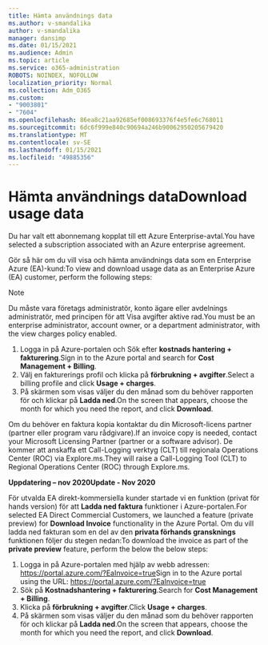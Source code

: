 ```yaml
---
title: Hämta användnings data
ms.author: v-smandalika
author: v-smandalika
manager: dansimp
ms.date: 01/15/2021
ms.audience: Admin
ms.topic: article
ms.service: o365-administration
ROBOTS: NOINDEX, NOFOLLOW
localization_priority: Normal
ms.collection: Adm_O365
ms.custom:
- "9003801"
- "7604"
ms.openlocfilehash: 86ea8c21aa92685ef008693376f4e5fe6c768011
ms.sourcegitcommit: 6dc6f999e840c90694a246b90062950205679420
ms.translationtype: MT
ms.contentlocale: sv-SE
ms.lasthandoff: 01/15/2021
ms.locfileid: "49885356"
---
```

# <a name="download-usage-data"></a><span data-ttu-id="4993a-102">Hämta användnings data</span><span class="sxs-lookup"><span data-stu-id="4993a-102">Download usage data</span></span>

<span data-ttu-id="4993a-103">Du har valt ett abonnemang kopplat till ett Azure Enterprise-avtal.</span><span class="sxs-lookup"><span data-stu-id="4993a-103">You have selected a subscription associated with an Azure enterprise agreement.</span></span>

<span data-ttu-id="4993a-104">Gör så här om du vill visa och hämta användnings data som en Enterprise Azure (EA)-kund:</span><span class="sxs-lookup"><span data-stu-id="4993a-104">To view and download usage data as an Enterprise Azure (EA) customer, perform the following steps:</span></span>

> [!NOTE]
> <span data-ttu-id="4993a-105">Du måste vara företags administratör, konto ägare eller avdelnings administratör, med principen för att Visa avgifter aktive rad.</span><span class="sxs-lookup"><span data-stu-id="4993a-105">You must be an enterprise administrator, account owner, or a department administrator, with the view charges policy enabled.</span></span> 

1. <span data-ttu-id="4993a-106">Logga in på Azure-portalen och Sök efter **kostnads hantering + fakturering**.</span><span class="sxs-lookup"><span data-stu-id="4993a-106">Sign in to the Azure portal and search for **Cost Management + Billing**.</span></span>
2. <span data-ttu-id="4993a-107">Välj en fakturerings profil och klicka på **förbrukning + avgifter**.</span><span class="sxs-lookup"><span data-stu-id="4993a-107">Select a billing profile and click **Usage + charges**.</span></span>
3. <span data-ttu-id="4993a-108">På skärmen som visas väljer du den månad som du behöver rapporten för och klickar på **Ladda ned**.</span><span class="sxs-lookup"><span data-stu-id="4993a-108">On the screen that appears, choose the month for which you need the report, and click **Download**.</span></span>

<span data-ttu-id="4993a-109">Om du behöver en faktura kopia kontaktar du din Microsoft-licens partner (partner eller program varu rådgivare).</span><span class="sxs-lookup"><span data-stu-id="4993a-109">If an invoice copy is needed, contact your Microsoft Licensing Partner (partner or a software advisor).</span></span> <span data-ttu-id="4993a-110">De kommer att anskaffa ett Call-Logging verktyg (CLT) till regionala Operations Center (ROC) via Explore.ms.</span><span class="sxs-lookup"><span data-stu-id="4993a-110">They will raise a Call-Logging Tool (CLT) to Regional Operations Center (ROC) through Explore.ms.</span></span>

<span data-ttu-id="4993a-111">**Uppdatering – nov 2020**</span><span class="sxs-lookup"><span data-stu-id="4993a-111">**Update - Nov 2020**</span></span>

<span data-ttu-id="4993a-112">För utvalda EA direkt-kommersiella kunder startade vi en funktion (privat för hands version) för att **Ladda ned faktura** funktioner i Azure-portalen.</span><span class="sxs-lookup"><span data-stu-id="4993a-112">For selected EA Direct Commercial Customers, we launched a feature (private preview) for **Download Invoice** functionality in the Azure Portal.</span></span> <span data-ttu-id="4993a-113">Om du vill ladda ned fakturan som en del av den **privata förhands gransknings** funktionen följer du stegen nedan:</span><span class="sxs-lookup"><span data-stu-id="4993a-113">To download the invoice as part of the **private preview** feature, perform the below the below steps:</span></span>

1. <span data-ttu-id="4993a-114">Logga in på Azure-portalen med hjälp av webb adressen: https://portal.azure.com/?EaInvoice=true</span><span class="sxs-lookup"><span data-stu-id="4993a-114">Sign in to the Azure portal using the URL: https://portal.azure.com/?EaInvoice=true</span></span> 
2. <span data-ttu-id="4993a-115">Sök på **Kostnadshantering + fakturering**.</span><span class="sxs-lookup"><span data-stu-id="4993a-115">Search for **Cost Management + Billing**.</span></span> 
3. <span data-ttu-id="4993a-116">Klicka på **förbrukning + avgifter**.</span><span class="sxs-lookup"><span data-stu-id="4993a-116">Click **Usage + charges**.</span></span> 
4. <span data-ttu-id="4993a-117">På skärmen som visas väljer du den månad som du behöver rapporten för och klickar på **Ladda ned**.</span><span class="sxs-lookup"><span data-stu-id="4993a-117">On the screen that appears, choose the month for which you need the report, and click **Download**.</span></span>